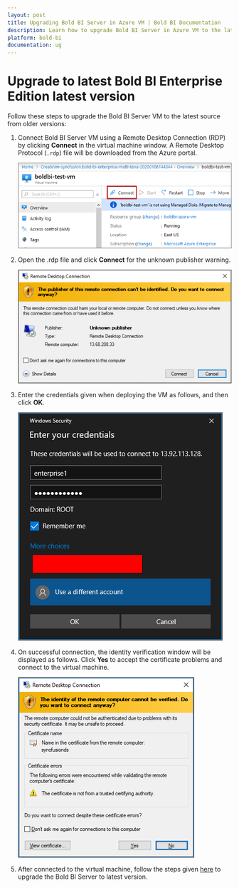 ```yaml
---
layout: post
title: Upgrading Bold BI Server in Azure VM | Bold BI Documentation
description: Learn how to upgrade Bold BI Server in Azure VM to the latest version to get benefited with new feature and fix updates.
platform: bold-bi
documentation: ug
---
```


# Upgrade to latest Bold BI Enterprise Edition latest version

Follow these steps to upgrade the Bold BI Server VM to the latest source from older versions:

1. Connect Bold BI Server VM using a Remote Desktop Connection (RDP) by clicking **Connect** in the virtual machine window. A Remote Desktop Protocol (`.rdp`) file will be downloaded from the Azure portal.

    ![Connect](/static/assets/installation-and-deployment/images/vm-connect.png)

2. Open the .rdp file and click **Connect** for the unknown publisher warning.

    ![RDP Warning](/static/assets/installation-and-deployment/images/rdp-warn.png)

3. Enter the credentials given when deploying the VM as follows, and then click **OK**.

    ![VM Credentials.png](/static/assets/installation-and-deployment/images/vm-credentials.png)

4. On successful connection, the identity verification window will be displayed as follows. Click **Yes** to accept the certificate problems and connect to the virtual machine.

    ![verify the identity of the virtual machine](/static/assets/installation-and-deployment/images/cert-warning.png)

5. After connected to the virtual machine, follow the steps given [here](/deploying-bold-bi/deploying-in-windows/upgrade-to-latest/) to upgrade the Bold BI Server to latest version. 